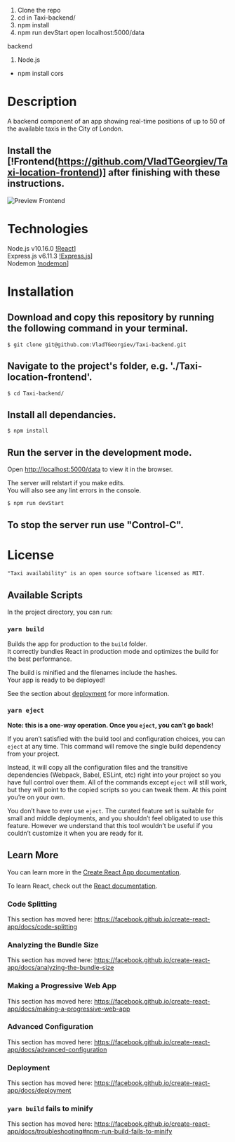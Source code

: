 1. Clone the repo
2. cd in Taxi-backend/
3. npm install
4. npm run devStart open localhost:5000/data


backend
1. Node.js

- npm install cors
# Description

A backend component of an app showing real-time positions of up to 50 of the available taxis in the City of London.
## Install the [!Frontend(https://github.com/VladTGeorgiev/Taxi-location-frontend)] after finishing with these instructions.

![Preview Frontend](/media/Preview_frontend.png)



# Technologies 

Node.js v10.16.0 [!React](https://nodejs.org/)]<br/>
Express.js v6.11.3 [!Express.js](https://expressjs.com/)]<br/>
Nodemon [!nodemon](https://nodemon.io/)]<br/>



# Installation

## Download and copy this repository by running the following command in your terminal.

    $ git clone git@github.com:VladTGeorgiev/Taxi-backend.git

## Navigate to the project's folder, e.g. './Taxi-location-frontend'.

    $ cd Taxi-backend/

## Install all dependancies.

    $ npm install

## Run the server in the development mode.<br />
Open [http://localhost:5000/data](http://localhost:5000/data) to view it in the browser.

The server will relstart if you make edits.<br />
You will also see any lint errors in the console.

    $ npm run devStart

## To stop the server run use "Control-C".



# License
    "Taxi availability" is an open source software licensed as MIT.



## Available Scripts

In the project directory, you can run:

### `yarn build`

Builds the app for production to the `build` folder.<br />
It correctly bundles React in production mode and optimizes the build for the best performance.

The build is minified and the filenames include the hashes.<br />
Your app is ready to be deployed!

See the section about [deployment](https://facebook.github.io/create-react-app/docs/deployment) for more information.

### `yarn eject`

**Note: this is a one-way operation. Once you `eject`, you can’t go back!**

If you aren’t satisfied with the build tool and configuration choices, you can `eject` at any time. This command will remove the single build dependency from your project.

Instead, it will copy all the configuration files and the transitive dependencies (Webpack, Babel, ESLint, etc) right into your project so you have full control over them. All of the commands except `eject` will still work, but they will point to the copied scripts so you can tweak them. At this point you’re on your own.

You don’t have to ever use `eject`. The curated feature set is suitable for small and middle deployments, and you shouldn’t feel obligated to use this feature. However we understand that this tool wouldn’t be useful if you couldn’t customize it when you are ready for it.

## Learn More

You can learn more in the [Create React App documentation](https://facebook.github.io/create-react-app/docs/getting-started).

To learn React, check out the [React documentation](https://reactjs.org/).

### Code Splitting

This section has moved here: https://facebook.github.io/create-react-app/docs/code-splitting

### Analyzing the Bundle Size

This section has moved here: https://facebook.github.io/create-react-app/docs/analyzing-the-bundle-size

### Making a Progressive Web App

This section has moved here: https://facebook.github.io/create-react-app/docs/making-a-progressive-web-app

### Advanced Configuration

This section has moved here: https://facebook.github.io/create-react-app/docs/advanced-configuration

### Deployment

This section has moved here: https://facebook.github.io/create-react-app/docs/deployment

### `yarn build` fails to minify

This section has moved here: https://facebook.github.io/create-react-app/docs/troubleshooting#npm-run-build-fails-to-minify
